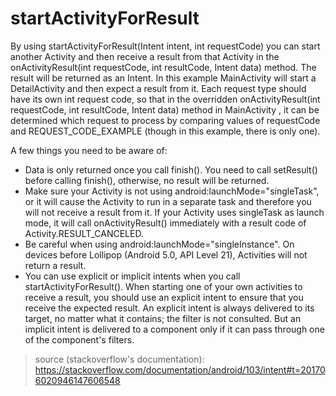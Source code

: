 # startActivityForResult
By using startActivityForResult(Intent intent, int requestCode) you can start another Activity and then receive a result from that Activity in the onActivityResult(int requestCode, int resultCode, Intent data) method. The result will be returned as an Intent.
In this example MainActivity will start a DetailActivity and then expect a result from it. Each request type should have its own int request code, so that in the overridden onActivityResult(int requestCode, int resultCode, Intent data) method in MainActivity , it can be determined which request to process by comparing values of requestCode and  REQUEST_CODE_EXAMPLE (though in this example, there is only one).

A few things you need to be aware of:
* Data is only returned once you call finish(). You need to call setResult() before calling finish(), otherwise, no result will be returned.
* Make sure your Activity is not using android:launchMode="singleTask", or it will cause the Activity to run in a separate task and therefore you will not receive a result from it. If your Activity uses singleTask as launch mode, it will call onActivityResult() immediately with a result code of Activity.RESULT_CANCELED.
* Be careful when using android:launchMode="singleInstance". On devices before Lollipop (Android 5.0, API Level 21), Activities will not return a result.
* You can use explicit or implicit intents when you call startActivityForResult(). When starting one of your own activities to receive a result, you should use an explicit intent to ensure that you receive the expected result. An explicit intent is always delivered to its target, no matter what it contains; the filter is not consulted. But an implicit intent is delivered to a component only if it can pass through one of the component's filters.

>source (stackoverflow's documentation): https://stackoverflow.com/documentation/android/103/intent#t=201706020946147606548
